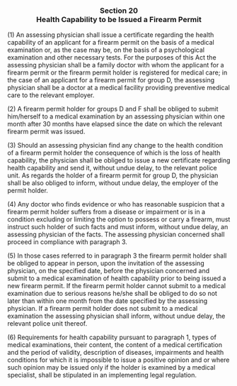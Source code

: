 ### <a name="section_20"></a><p align="center">Section 20<br /> Health Capability to be Issued a Firearm Permit</p>

(1) An assessing physician shall issue a certificate regarding the health capability of an applicant for a firearm permit on the basis of a medical examination or, as the case may be, on the basis of a psychological examination and other necessary tests. For the purposes of this Act the assessing physician shall be a family doctor with whom the applicant for a firearm permit or the firearm permit holder is registered for medical care; in the case of an applicant for a firearm permit for group D, the assessing physician shall be a doctor at a medical facility providing preventive medical care to the relevant employer.

(2) A firearm permit holder for groups D and F shall be obliged to submit him/herself to a medical examination by an assessing physician within one month after 30 months have elapsed since the date on which the relevant firearm permit was issued.

(3) Should an assessing physician find any change to the health condition of a firearm permit holder the consequence of which is the loss of health capability, the physician shall be obliged to issue a new certificate regarding health capability and send it, without undue delay, to the relevant police unit. As regards the holder of a firearm permit for group D, the physician shall be also obliged to inform, without undue delay, the employer of the permit holder.

(4) Any doctor who finds evidence or who has reasonable suspicion that a firearm permit holder suffers from a disease or impairment or is in a condition excluding or limiting the option to possess or carry a firearm, must instruct such holder of such facts and must inform, without undue delay, an assessing physician of the facts. The assessing physician concerned shall proceed in compliance with paragraph 3.

(5) In those cases referred to in paragraph 3 the firearm permit holder shall be obliged to appear in person, upon the invitation of the assessing physician, on the specified date, before the physician concerned and submit to a medical examination of health capability prior to being issued a new firearm permit. If the firearm permit holder cannot submit to a medical examination due to serious reasons he/she shall be obliged to do so not later than within one month from the date specified by the assessing physician. If a firearm permit holder does not submit to a medical examination the assessing physician shall inform, without undue delay, the relevant police unit thereof.

(6) Requirements for health capability pursuant to paragraph 1, types of medical examinations, their content, the content of a medical certification and the period of validity, description of diseases, impairments and health conditions for which it is impossible to issue a positive opinion and or where such opinion may be issued only if the holder is examined by a medical specialist, shall be stipulated in an implementing legal regulation.

